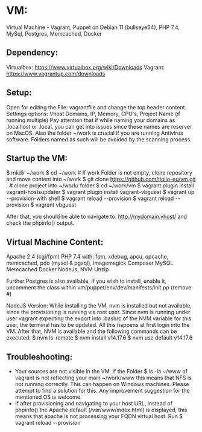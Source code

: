 # VM:
Virtual Machine - Vagrant, Puppet on Debian 11 (bullseye64), PHP 7.4, MySql, Postgres, Memcached, Docker


## Dependency:
Virtualbox: https://www.virtualbox.org/wiki/Downloads
Vagrant: https://www.vagrantup.com/downloads


## Setup:
Open for editing the File: vagrantfile and change the top header content.
Settings options: Vhost Domains, IP, Memory, CPU's, Project Name (if running multiple)
Pay attention that if while naming your domains as .localhost or .local, you can get into issues since these names are reserver on MacOS.
Also the folder ~/work is crucial if you are running Antivirus software. Folders named as such will be avoided by the scanning process.


## Startup the VM:
$ mkdir ~/work
$ cd ~/work
&#35; If work Folder is not empty, clone repository and move content into ~/work
$ git clone https://github.com/tiollo-eu/vm.git . # clone project into ~/work/ folder
$ cd ~/work/vm
$ vagrant plugin install vagrant-hostsupdater
$ vagrant plugin install vagrant-vbguest
$ vagrant up --provision-with shell
$ vagrant reload --provision
$ vagrant reload --provision
$ vagrant vbguest

After that, you should be able to navigate to: http://mydomain.vhost/ and check the phpinfo() output.


## Virtual Machine Content:
Apache 2.4 (cgi/fpm)
PHP 7.4 with: fpm, xdebug, apcu, opcache, memcached, pdo (mysql & pgsql), imagemagick
Composer
MySQL
Memcached
Docker
NodeJs, NVM
Unzip
 
Further Postgres is also available, if you wish to install, enable it, uncomment the class within vm/puppet/env/dev/manifests/init.pp (remove #)

NodeJS Version: While installing the VM, nvm is installed but not available, since the provisioning is running via root user. Since nvm is running under user vagrant expecting the export into .bashrc of the NVM variable for this user, the terminal has to be updated. All this happens at first login into the VM. After that, NVM is available and the following commands can be executed:
$ nvm ls-remote
$ nvm install v14.17.6
$ nvm use default v14.17.6


## Troubleshooting:
- Your sources are not visible in the VM. If the Folder $ ls -la ~/www of vagrant is not reflecting your main ~/work/www this means that NFS is not running correctly. This can happen on Windows machines. Please attempt to find a solution for this. Any improvement suggestion for the mentioned OS is welcome.
- If after provisioning and navigating to your host URL, instead of phpinfo() the Apache default (/var/www/index.html) is displayed, this means that apache is not processing your FQDN virtual host. Run $ vagrant reload --provision
